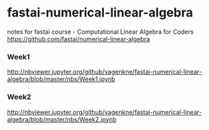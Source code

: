 # fastai-numerical-linear-algebra
notes for fastai course - Computational Linear Algebra for Coders
https://github.com/fastai/numerical-linear-algebra

### Week1
http://nbviewer.jupyter.org/github/vagenkne/fastai-numerical-linear-algebra/blob/master/nbs/Week1.ipynb

### Week2
http://nbviewer.jupyter.org/github/vagenkne/fastai-numerical-linear-algebra/blob/master/nbs/Week2.ipynb
